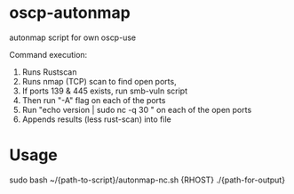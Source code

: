 # oscp-autonmap
autonmap script for own oscp-use

Command execution:
1. Runs Rustscan
2. Runs nmap (TCP) scan to find open ports,
3. If ports 139 & 445 exists, run smb-vuln script
4. Then run "-A" flag on each of the ports
5. Run "echo version | sudo nc -q 30 <IP> <PORT>" on each of the open ports
6. Appends results (less rust-scan) into file

# Usage

sudo bash ~/{path-to-script}/autonmap-nc.sh {RHOST} ./{path-for-output}

